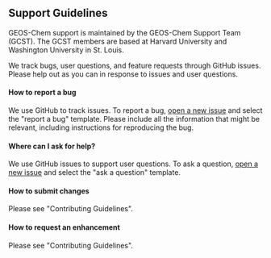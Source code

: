 ## Support Guidelines

GEOS-Chem support is maintained by the GEOS-Chem Support Team (GCST). 
The GCST members are based at Harvard University and Washington University in St. Louis.

We track bugs, user questions, and feature requests through GitHub issues. 
Please help out as you can in response to issues and user questions.

#### How to report a bug
We use GitHub to track issues. To report a bug, [open a new issue](https://github.com/geoschem/KPP/issues/new/choose) and select the "report a bug" template.  Please include all the information that might be relevant, including instructions for reproducing the bug.  

#### Where can I ask for help?
We use GitHub issues to support user questions. To ask a question, [open a new issue](https://github.com/geoschem/KPP/issues/new/choose) and select the "ask a question" template.

#### How to submit changes
Please see "Contributing Guidelines".

#### How to request an enhancement
Please see "Contributing Guidelines".
